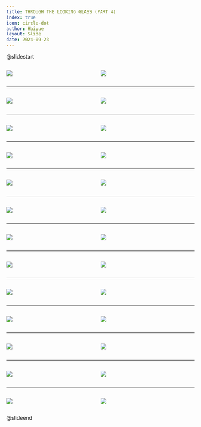 ```yaml
---
title: THROUGH THE LOOKING GLASS (PART 4)
index: true
icon: circle-dot
author: Haiyue
layout: Slide
date: 2024-09-23
---
```

 
@slidestart

<div style="display:flex">
<div style="flex:1">

![](/reading/english/Level-Y/THROUGH%20THE%20LOOKING%20GLASS%20(PART%204)/001.webp)
</div>
<div style="flex:1">

![](/reading/english/Level-Y/THROUGH%20THE%20LOOKING%20GLASS%20(PART%204)/002.webp)
</div>
</div>

---

<div style="display:flex">
<div style="flex:1">

![](/reading/english/Level-Y/THROUGH%20THE%20LOOKING%20GLASS%20(PART%204)/003.webp)
</div>
<div style="flex:1">

![](/reading/english/Level-Y/THROUGH%20THE%20LOOKING%20GLASS%20(PART%204)/004.webp)
</div>
</div>

---

<div style="display:flex">
<div style="flex:1">

![](/reading/english/Level-Y/THROUGH%20THE%20LOOKING%20GLASS%20(PART%204)/005.webp)
</div>
<div style="flex:1">

![](/reading/english/Level-Y/THROUGH%20THE%20LOOKING%20GLASS%20(PART%204)/006.webp)
</div>
</div>

---

<div style="display:flex">
<div style="flex:1">

![](/reading/english/Level-Y/THROUGH%20THE%20LOOKING%20GLASS%20(PART%204)/007.webp)
</div>
<div style="flex:1">

![](/reading/english/Level-Y/THROUGH%20THE%20LOOKING%20GLASS%20(PART%204)/008.webp)
</div>
</div>

---

<div style="display:flex">
<div style="flex:1">

![](/reading/english/Level-Y/THROUGH%20THE%20LOOKING%20GLASS%20(PART%204)/009.webp)
</div>
<div style="flex:1">

![](/reading/english/Level-Y/THROUGH%20THE%20LOOKING%20GLASS%20(PART%204)/010.webp)
</div>
</div>

---

<div style="display:flex">
<div style="flex:1">

![](/reading/english/Level-Y/THROUGH%20THE%20LOOKING%20GLASS%20(PART%204)/011.webp)
</div>
<div style="flex:1">

![](/reading/english/Level-Y/THROUGH%20THE%20LOOKING%20GLASS%20(PART%204)/012.webp)
</div>
</div>

---

<div style="display:flex">
<div style="flex:1">

![](/reading/english/Level-Y/THROUGH%20THE%20LOOKING%20GLASS%20(PART%204)/013.webp)
</div>
<div style="flex:1">

![](/reading/english/Level-Y/THROUGH%20THE%20LOOKING%20GLASS%20(PART%204)/014.webp)
</div>
</div>

---

<div style="display:flex">
<div style="flex:1">

![](/reading/english/Level-Y/THROUGH%20THE%20LOOKING%20GLASS%20(PART%204)/015.webp)
</div>
<div style="flex:1">

![](/reading/english/Level-Y/THROUGH%20THE%20LOOKING%20GLASS%20(PART%204)/016.webp)
</div>
</div>

---

<div style="display:flex">
<div style="flex:1">

![](/reading/english/Level-Y/THROUGH%20THE%20LOOKING%20GLASS%20(PART%204)/017.webp)
</div>
<div style="flex:1">

![](/reading/english/Level-Y/THROUGH%20THE%20LOOKING%20GLASS%20(PART%204)/018.webp)
</div>
</div>

---

<div style="display:flex">
<div style="flex:1">

![](/reading/english/Level-Y/THROUGH%20THE%20LOOKING%20GLASS%20(PART%204)/019.webp)
</div>
<div style="flex:1">

![](/reading/english/Level-Y/THROUGH%20THE%20LOOKING%20GLASS%20(PART%204)/020.webp)
</div>
</div>

---

<div style="display:flex">
<div style="flex:1">

![](/reading/english/Level-Y/THROUGH%20THE%20LOOKING%20GLASS%20(PART%204)/021.webp)
</div>
<div style="flex:1">

![](/reading/english/Level-Y/THROUGH%20THE%20LOOKING%20GLASS%20(PART%204)/022.webp)
</div>
</div>

---

<div style="display:flex">
<div style="flex:1">

![](/reading/english/Level-Y/THROUGH%20THE%20LOOKING%20GLASS%20(PART%204)/023.webp)
</div>
<div style="flex:1">

![](/reading/english/Level-Y/THROUGH%20THE%20LOOKING%20GLASS%20(PART%204)/024.webp)
</div>
</div>

---

<div style="display:flex">
<div style="flex:1">

![](/reading/english/Level-Y/THROUGH%20THE%20LOOKING%20GLASS%20(PART%204)/025.webp)
</div>
<div style="flex:1">

![](/reading/english/Level-Y/THROUGH%20THE%20LOOKING%20GLASS%20(PART%204)/026.webp)
</div>
</div>

@slideend